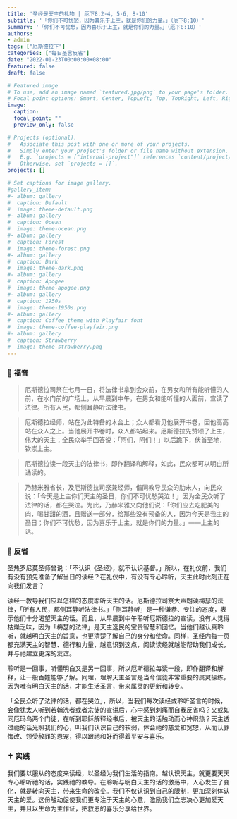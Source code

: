 ```yaml
---
title: '圣经是天主的礼物 | 厄下8:2-4, 5-6, 8-10'
subtitle: '「你们不可忧愁，因为喜乐于上主，就是你们的力量。」（厄下8:10）'
summary: '「你们不可忧愁，因为喜乐于上主，就是你们的力量。」（厄下8:10）'
authors:
- admin
tags: ["厄斯德拉下"]
categories: ["每日圣言反省"]
date: "2022-01-23T00:00:00+08:00"
featured: false
draft: false

# Featured image
# To use, add an image named `featured.jpg/png` to your page's folder.
# Focal point options: Smart, Center, TopLeft, Top, TopRight, Left, Right, BottomLeft, Bottom, BottomRight
image:
  caption:
  focal_point: ""
  preview_only: false

# Projects (optional).
#   Associate this post with one or more of your projects.
#   Simply enter your project's folder or file name without extension.
#   E.g. `projects = ["internal-project"]` references `content/project/deep-learning/index.md`.
#   Otherwise, set `projects = []`.
projects: []

# Set captions for image gallery.
#gallery_item:
#- album: gallery
#  caption: Default
#  image: theme-default.png
#- album: gallery
#  caption: Ocean
#  image: theme-ocean.png
#- album: gallery
#  caption: Forest
#  image: theme-forest.png
#- album: gallery
#  caption: Dark
#  image: theme-dark.png
#- album: gallery
#  caption: Apogee
#  image: theme-apogee.png
#- album: gallery
#  caption: 1950s
#  image: theme-1950s.png
#- album: gallery
#  caption: Coffee theme with Playfair font
#  image: theme-coffee-playfair.png
#- album: gallery
#  caption: Strawberry
#  image: theme-strawberry.png
---
```


### :love_letter: 福音
> 厄斯德拉司祭在七月一日，将法律书拿到会众前，在男女和所有能听懂的人前，在水门前的广场上，从早晨到中午，在男女和能听懂的人面前，宣读了法律。所有人民，都侧耳静听法律书。

> 厄斯德拉经师，站在为此特备的木台上；众人都看见他展开书卷，因他高高站在众人之上。当他展开书卷时，众人都站起来。厄斯德拉先赞颂了上主，伟大的天主；全民众举手回答说：「阿们，阿们！」以后跪下，伏首至地，钦崇上主。

> 厄斯德拉读一段天主的法律书，即作翻译和解释，如此，民众都可以明白所诵读的。

> 乃赫米雅省长，及厄斯德拉司祭兼经师，偕同教导民众的肋未人，向民众说：「今天是上主你们天主的圣日，你们不可忧愁哭泣！」因为全民众听了法律的话，都在哭泣。为此，乃赫米雅又向他们说：「你们应去吃肥美的肉，喝甘甜的酒，且赠送一部分，给那些没有预备的人，因为今天是我主的圣日；你们不可忧愁，因为喜乐于上主，就是你们的力量。」——上主的话。

### :speech_balloon: 反省
圣热罗尼莫圣师曾说：「不认识《圣经》，就不认识基督。」所以，在礼仪前，我们有没有预先准备了解当日的读经？在礼仪中，有没有专心聆听，天主此时此刻正在向我们发言？

读经一教导我们应以怎样的态度聆听天主的话。厄斯德拉司祭大声朗读梅瑟的法律，「所有人民，都侧耳静听法律书。」「侧耳静听」是一种谦恭、专注的态度，表示他们十分渴望天主的话。而且，从早晨到中午聆听厄斯德拉的宣读，没有人觉得枯燥乏味，因为「梅瑟的法律」是天主选民的宝贵智慧和回忆。当他们越认真聆听，就越明白天主的旨意，也更清楚了解自己的身分和使命。同样，圣经内每一页都充满天主的智慧、德行和力量，越意识到这点，阅读读经就越能帮助我们成长，并与祂建立更深的友谊。

聆听是一回事，听懂明白又是另一回事，所以厄斯德拉每读一段，即作翻译和解释，让一般百姓能够了解。同理，理解天主圣言是当今信徒非常重要的属灵操练，因为唯有明白天主的话，才能生活圣言，带来属灵的更新和转变。

「全民众听了法律的话，都在哭泣」，所以，当我们每次读经或聆听圣言的时候，会像犹太人听到若翰洗者或者宗徒的宣讲后，心中感到刺痛而自我反省吗？又或如同厄玛乌两个门徒，在听到耶稣解释经书后，被天主的话触动而心神炽热？天主透过祂的话光照我们的心，叫我们认识自己的软弱，体会祂的慈爱和宽恕，从而认罪悔改、领受赦罪的恩宠，得以跟祂和好而得着平安与喜乐。

### :latin_cross: 实践
我们要以服从的态度来读经，以圣经为我们生活的指南。越认识天主，就更要天天专心聆听祂的话，实践祂的教导。在聆听与明白天主的话的激荡中，人心发生了变化，就是转向天主，带来生命的改变。我们不仅认识到自己的限制，更加深刻体认天主的爱。这份触动促使我们更专注于天主的心意，激励我们立志决心更加爱天主，并且以生命为主作证，把救恩的喜乐分享给世界。
